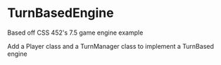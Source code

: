 # TurnBasedEngine

Based off CSS 452's 7.5 game engine example

Add a Player class and a TurnManager class to implement a TurnBased engine

